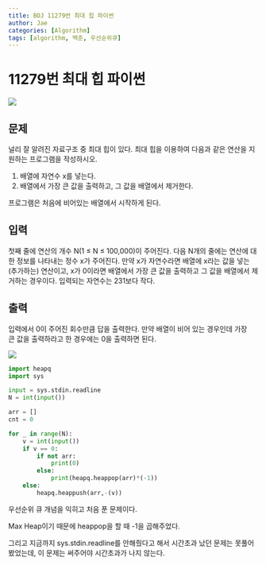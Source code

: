 ```yaml
---
title: BOJ 11279번 최대 힙 파이썬
author: Jae
categories: [Algorithm]
tags: [algorithm, 백준, 우선순위큐]
---
```


# 11279번 최대 힙 파이썬

![](https://imagedelivery.net/v7-TZByhOiJbNM9RaUdzSA/fab12a0f-4e2b-42c5-55df-209f78925300/public)

## 문제

널리 잘 알려진 자료구조 중 최대 힙이 있다. 최대 힙을 이용하여 다음과 같은 연산을 지원하는 프로그램을 작성하시오.

1. 배열에 자연수 x를 넣는다.
2. 배열에서 가장 큰 값을 출력하고, 그 값을 배열에서 제거한다.

프로그램은 처음에 비어있는 배열에서 시작하게 된다.

## 입력

첫째 줄에 연산의 개수 N(1 ≤ N ≤ 100,000)이 주어진다. 다음 N개의 줄에는 연산에 대한 정보를 나타내는 정수 x가 주어진다. 만약 x가 자연수라면 배열에 x라는 값을 넣는(추가하는) 연산이고, x가 0이라면 배열에서 가장 큰 값을 출력하고 그 값을 배열에서 제거하는 경우이다. 입력되는 자연수는 231보다 작다.

## 출력

입력에서 0이 주어진 회수만큼 답을 출력한다. 만약 배열이 비어 있는 경우인데 가장 큰 값을 출력하라고 한 경우에는 0을 출력하면 된다.

![](https://imagedelivery.net/v7-TZByhOiJbNM9RaUdzSA/fb9c1987-fc54-4e41-2c8a-443918d38800/public)

```python
import heapq
import sys

input = sys.stdin.readline
N = int(input())

arr = []
cnt = 0

for _ in range(N):
    v = int(input())
    if v == 0:
        if not arr:
            print(0)
        else:
            print(heapq.heappop(arr)*(-1))
    else:
        heapq.heappush(arr,-(v))
```

우선순위 큐 개념을 익히고 처음 푼 문제이다.

Max Heap이기 때문에 heappop을 할 때 -1을 곱해주었다.

그리고 지금까지 sys.stdin.readline를 안해줬다고 해서 시간초과 났던 문제는 못풀어봤었는데, 이 문제는 써주어야 시간초과가 나지 않는다.
